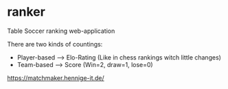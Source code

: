 # ranker
Table Soccer ranking web-application

There are two kinds of countings:
- Player-based --> Elo-Rating (Like in chess rankings witch little changes)
- Team-based --> Score (Win=2, draw=1, lose=0)

https://matchmaker.hennige-it.de/
